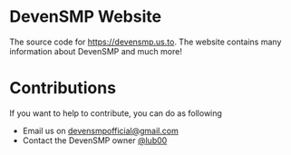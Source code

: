 # DevenSMP Website
The source code for https://devensmp.us.to. The website contains many information about DevenSMP and much more!

# Contributions
If you want to help to contribute, you can do as following
- Email us on devensmpofficial@gmail.com
- Contact the DevenSMP owner [@lub00](https://github.com/MuchLikeWhat)
